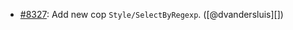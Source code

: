 * [#8327](https://github.com/rubocop/rubocop/issues/8327): Add new cop `Style/SelectByRegexp`. ([@dvandersluis][])
